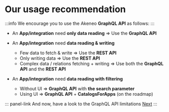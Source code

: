 # Our usage recommendation

:::info
We encourage you to use the Akeneo **GraphQL API** as follows:
:::

- An **App/integration** need **only data reading** ⇒ Use the **GraphQL API**
- An **App/integration** need **data reading & writing**
  - Few data to fetch & write ⇒ Use the **REST API**
  - Only writing data ⇒ Use the **REST API**
  - Complex data / relations fetching + writing ⇒ Use both the **GraphQL API** and the **REST API**

- An **App/integration** need **data reading with filtering**
  - Without UI ⇒ **GraphQL API** with **the search parameter**
  - Using UI ⇒ **GraphQL API** + **CatalogsForApps** (on the roadmap)

::: panel-link And now, have a look to the GraphQL API limitations [Next](/graphql/limitations.html)
:::
